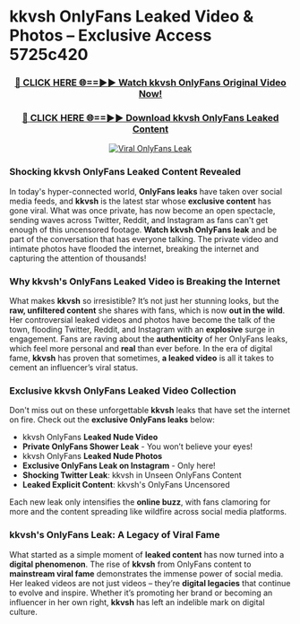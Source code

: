 # kkvsh OnlyFans Leaked Video & Photos – Exclusive Access 5725c420

<div align="center">

### [🔴 CLICK HERE 🌐==►► Watch kkvsh OnlyFans Original Video Now!](https://aff.leakpic.com/?utm_medium=9dac6e3e92780789e695eb65dc45befdb20081c8&utm_campaign=Link_for_leakpic_com_5725c420)

### [🔴 CLICK HERE 🌐==►► Download kkvsh OnlyFans Leaked Content](https://aff.leakpic.com/?utm_medium=9dac6e3e92780789e695eb65dc45befdb20081c8&utm_campaign=Link_for_leakpic_com_5725c420)

[![Viral OnlyFans Leak](https://i.ibb.co.com/xMMVF88/686577567.gif)](https://aff.leakpic.com/?utm_medium=9dac6e3e92780789e695eb65dc45befdb20081c8&utm_campaign=Link_for_leakpic_com_5725c420)

</div>

### Shocking kkvsh OnlyFans Leaked Content Revealed
In today's hyper-connected world, **OnlyFans leaks** have taken over social media feeds, and **kkvsh** is the latest star whose **exclusive content** has gone viral. What was once private, has now become an open spectacle, sending waves across Twitter, Reddit, and Instagram as fans can't get enough of this uncensored footage. 
**Watch kkvsh OnlyFans leak** and be part of the conversation that has everyone talking. The private video and intimate photos have flooded the internet, breaking the internet and capturing the attention of thousands!

### Why kkvsh's OnlyFans Leaked Video is Breaking the Internet
What makes **kkvsh** so irresistible? It’s not just her stunning looks, but the **raw, unfiltered content** she shares with fans, which is now **out in the wild**. Her controversial leaked videos and photos have become the talk of the town, flooding Twitter, Reddit, and Instagram with an **explosive** surge in engagement. 
Fans are raving about the **authenticity** of her OnlyFans leaks, which feel more personal and **real** than ever before. In the era of digital fame, **kkvsh** has proven that sometimes, **a leaked video** is all it takes to cement an influencer’s viral status.

### Exclusive kkvsh OnlyFans Leaked Video Collection
Don't miss out on these unforgettable **kkvsh** leaks that have set the internet on fire. Check out the **exclusive OnlyFans leaks** below:

- kkvsh OnlyFans **Leaked Nude Video**
- **Private OnlyFans Shower Leak** - You won’t believe your eyes!
- kkvsh OnlyFans **Leaked Nude Photos**
- **Exclusive OnlyFans Leak on Instagram** - Only here!
- **Shocking Twitter Leak**: kkvsh in Unseen OnlyFans Content
- **Leaked Explicit Content**: kkvsh's OnlyFans Uncensored

Each new leak only intensifies the **online buzz**, with fans clamoring for more and the content spreading like wildfire across social media platforms.

### kkvsh's OnlyFans Leak: A Legacy of Viral Fame
What started as a simple moment of **leaked content** has now turned into a **digital phenomenon**. The rise of **kkvsh** from OnlyFans content to **mainstream viral fame** demonstrates the immense power of social media. 
Her leaked videos are not just videos – they’re **digital legacies** that continue to evolve and inspire. Whether it’s promoting her brand or becoming an influencer in her own right, **kkvsh** has left an indelible mark on digital culture.

